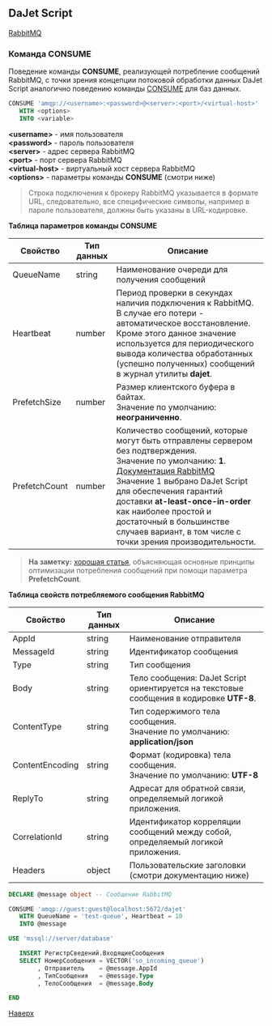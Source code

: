 ## DaJet Script

[RabbitMQ](https://github.com/zhichkin/dajet/tree/main/doc/dajet-script/rabbitmq/README.md)

### Команда CONSUME

Поведение команды **CONSUME**, реализующей потребление сообщений RabbitMQ, с точки зрения концепции потоковой обработки данных DaJet Script аналогично поведению команды [CONSUME](https://github.com/zhichkin/dajet/blob/main/doc/dajet-script/databases/consume/README.md) для баз данных.

```SQL
CONSUME 'amqp://<username>:<password>@<server>:<port>/<virtual-host>'
   WITH <options>
   INTO <variable>
```
**\<username\>** - имя пользователя<br>
**\<password\>** - пароль пользователя<br>
**\<server\>** - адрес сервера RabbitMQ<br>
**\<port\>** - порт сервера RabbitMQ<br>
**\<virtual-host\>** - виртуальный хост сервера RabbitMQ<br>
**\<options\>** - параметры команды **CONSUME** (смотри ниже)

> Строка подключения к брокеру RabbitMQ указывается в формате URL, следовательно, все специфические символы, например в пароле пользователя, должны быть указаны в URL-кодировке.

**Таблица параметров команды CONSUME**

|**Свойство**|**Тип данных**|**Описание**|
|---|---|---|
|QueueName|string|Наименование очереди для получения сообщений|
|Heartbeat|number|Период проверки в секундах наличия подключения к RabbitMQ. В случае его потери - автоматическое восстановление. Кроме этого данное значение используется для периодического вывода количества обработанных (успешно полученных) сообщений в журнал утилиты **dajet**.|
|PrefetchSize|number|Размер клиентского буфера в байтах.<br>Значение по умолчанию: **неограниченно**.|
|PrefetchCount|number|Количество сообщений, которые могут быть отправлены сервером без подтверждения.<br>Значение по умолчанию: **1**. [Документация RabbitMQ](https://www.rabbitmq.com/docs/consumer-prefetch)<br>Значение 1 выбрано DaJet Script для обеспечения гарантий доставки **at-least-once-in-order** как наиболее простой и достаточный в большинстве случаев вариант, в том числе с точки зрения производительности.|

> **На заметку:** [хорошая статья](https://www.cloudamqp.com/blog/how-to-optimize-the-rabbitmq-prefetch-count.html), объясняющая основные принципы оптимизации потребления сообщений при помощи параметра **PrefetchCount**.

**Таблица свойств потребляемого сообщения RabbitMQ**

|**Свойство**|**Тип данных**|**Описание**|
|---|---|---|
|AppId|string|Наименование отправителя|
|MessageId|string|Идентификатор сообщения|
|Type|string|Тип сообщения|
|Body|string|Тело сообщения: DaJet Script ориентируется на текстовые сообщения в кодировке **UTF-8**.|
|ContentType|string|Тип содержимого тела сообщения.<br>Значение по умолчанию: **application/json**|
|ContentEncoding|string|Формат (кодировка) тела сообщения.<br>Значение по умолчанию: **UTF-8**|
|ReplyTo|string|Адресат для обратной связи, определяемый логикой приложения.|
|CorrelationId|string|Идентификатор корреляции сообщений между собой, определяемый логикой приложения.|
|Headers|object|Пользовательские заголовки (смотри документацию ниже)|

```SQL
DECLARE @message object -- Сообщение RabbitMQ

CONSUME 'amqp://guest:guest@localhost:5672/dajet'
   WITH QueueName = 'test-queue', Heartbeat = 10
   INTO @message

USE 'mssql://server/database'

   INSERT РегистрСведений.ВходящиеСообщения
   SELECT НомерСообщения = VECTOR('so_incoming_queue')
        , Отправитель    = @message.AppId
        , ТипСообщения   = @message.Type
        , ТелоСообщения  = @message.Body

END
```

[Наверх](#команда-consume)
